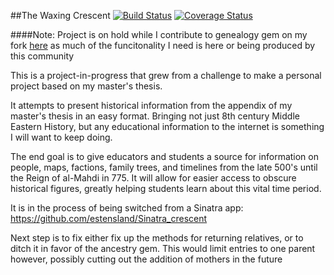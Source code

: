 ##The Waxing Crescent
[![Build Status](https://travis-ci.org/estensland/The_Waxing_Crescent.svg?branch=testing)](https://travis-ci.org/estensland/The_Waxing_Crescent)
[![Coverage Status](https://coveralls.io/repos/estensland/The_Waxing_Crescent/badge.png?branch=master)](https://coveralls.io/r/estensland/The_Waxing_Crescent?branch=master)

####Note: Project is on hold while I contribute to genealogy gem on my fork [here](https://github.com/estensland/genealogy) as much of the funcitonality I need is here or being produced by this community


This is a project-in-progress that grew from a challenge to make a personal project based on my master's thesis.

It attempts to present historical information from the appendix of my master's thesis in an easy format. Bringing not just 8th century Middle Eastern History, but any educational information to the internet is something I will want to keep doing.

The end goal is to give educators and students a source for information on people, maps, factions, family trees, and timelines from the late 500's until the Reign of al-Mahdi in 775. It will allow for easier access to obscure historical figures, greatly helping students learn about this vital time period.

It is in the process of being switched from a Sinatra app: https://github.com/estensland/Sinatra_crescent

Next step is to fix either fix up the methods for returning relatives, or to ditch it in favor of the ancestry gem. This would limit entries to one parent however, possibly cutting out the addition of mothers in the future
